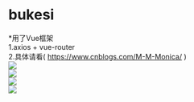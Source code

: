 # bukesi
*用了Vue框架<br>
1.axios + vue-router<br>
2.具体请看( https://www.cnblogs.com/M-M-Monica/ )<br>
![](https://github.com/M-M-Monica/bukesi/blob/master/pic/bukesi.gif)<br>
![](https://github.com/M-M-Monica/bukesi/blob/master/pic/bukesi.png)<br>
![](https://github.com/M-M-Monica/bukesi/blob/master/pic/cart.JPG)<br>
![](https://github.com/M-M-Monica/bukesi/blob/master/pic/detail.JPG)
